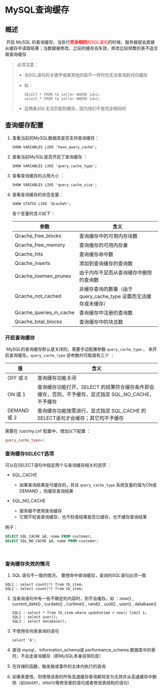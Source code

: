 # MySQL查询缓存

## 概述

​		开启 MySQL 的查询缓存，当执行<font color=red>**完全相同**的SQL语句</font>的时候，服务器就会直接从缓存中读取结果；当数据被修改，之前的缓存会失效，修改比较频繁的表不适合做查询缓存

> 必须注意：
>
> - 当SQL语句的关键字或者其他内容不一样时也无法查询到对应缓存
>
> - 如：
>
>   ```mysql
>   SELECT * FROM tb_seller WHERE id=1;
>   select * FROM tb_seller WHERE id=1;
>   ```
>
> - 这两条SQL无法匹配到缓存，因为他们不是完全相同的



## 查询缓存配置

1. 查看当前的MySQL数据库是否支持查询缓存：

   ```mysql
   SHOW VARIABLES LIKE 'have_query_cache';	
   ```

    

2. 查看当前MySQL是否开启了查询缓存 ：

   ```mysql
   SHOW VARIABLES LIKE 'query_cache_type';
   ```

    

3. 查看查询缓存的占用大小 ：

   ```mysql
   SHOW VARIABLES LIKE 'query_cache_size';
   ```

     	

4. 查看查询缓存的状态变量：

   ```mysql
   SHOW STATUS LIKE 'Qcache%';
   ```

    

   各个变量的含义如下：

   | 参数                    | 含义                                                         |
   | ----------------------- | ------------------------------------------------------------ |
   | Qcache_free_blocks      | 查询缓存中的可用内存块数                                     |
   | Qcache_free_memory      | 查询缓存的可用内存量                                         |
   | Qcache_hits             | 查询缓存命中数                                               |
   | Qcache_inserts          | 添加到查询缓存的查询数                                       |
   | Qcache_lowmen_prunes    | 由于内存不足而从查询缓存中删除的查询数                       |
   | Qcache_not_cached       | 非缓存查询的数量（由于 query_cache_type 设置而无法缓存或未缓存） |
   | Qcache_queries_in_cache | 查询缓存中注册的查询数                                       |
   | Qcache_total_blocks     | 查询缓存中的块总数                                           |



### 开启查询缓存

​		MySQL的查询缓存默认是关闭的，需要手动配置参数 `query_cache_type` ， 来开启查询缓存。`query_cache_type` 该参数的可取值有三个 ：

| 值          | 含义                                                         |
| ----------- | ------------------------------------------------------------ |
| OFF 或 0    | 查询缓存功能关闭                                             |
| ON 或 1     | 查询缓存功能打开，SELECT 的结果符合缓存条件即会缓存，否则，不予缓存，显式指定 SQL_NO_CACHE，不予缓存 |
| DEMAND 或 2 | 查询缓存功能按需进行，显式指定 SQL_CACHE 的SELECT语句才会缓存；其它均不予缓存 |

需要在 /usr/my.cnf 配置中，增加以下配置 ： 

```conf
query_cache_type=1
```





### 查询缓存SELECT选项

可以在SELECT语句中指定两个与查询缓存相关的选项 ：

- SQL_CACHE 
  - 如果查询结果是可缓存的，并且 `query_cache_type` 系统变量的值为ON或 DEMAND ，则缓存查询结果 

- SQL_NO_CACHE
  - 服务器不使用查询缓存
  - 它既不检查查询缓存，也不检查结果是否已缓存，也不缓存查询结果

例子：

```SQL
SELECT SQL_CACHE id, name FROM customer;
SELECT SQL_NO_CACHE id, name FROM customer;
```

​	

### 查询缓存失效的情况

1.  SQL 语句不一致的情况， 要想命中查询缓存，查询的SQL语句必须一致

   ```mysql
   SQL1 : select count(*) from tb_item;
   SQL2 : Select count(*) from tb_item;
   ```

   

2. 当查询语句中有一些不确定的内容时，则不会缓存。如 ：now() , current_date() , curdate() , curtime() , rand() , uuid() , user() , database() 

   ```mysql
   SQL1 : select * from tb_item where updatetime < now() limit 1;
   SQL2 : select user();
   SQL3 : select database();
   ```

   

3. 不使用任何表查询的语句

   ```mysql
   select 'A';
   ```

   

4. 查询 mysql， information_schema或  performance_schema 数据库中的表时，不会走查询缓存（即MySQL本身自带的库）

   

5.  在存储的函数，触发器或事件的主体内执行的查询

6. 如果表更改，则使用该表的所有高速缓存查询都将变为无效并从高速缓存中删除（如`INSERT`，`UPDATE`等修改表的语句或者修改表结构的语句）

